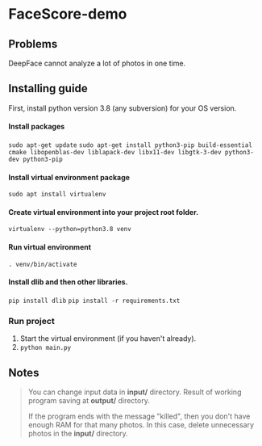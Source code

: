 # FaceScore-demo

## Problems
DeepFace cannot analyze a lot of photos in one time.

## Installing guide
First, install python version 3.8 (any subversion) for your OS version.

#### Install packages
`sudo apt-get update`
`sudo apt-get install python3-pip build-essential cmake libopenblas-dev liblapack-dev libx11-dev libgtk-3-dev python3-dev python3-pip`

#### Install virtual environment package
`sudo apt install virtualenv`

#### Create virtual environment into your project root folder.
`virtualenv --python=python3.8 venv`

#### Run virtual environment
`. venv/bin/activate`

#### Install dlib and then other libraries.
`pip install dlib`
`pip install -r requirements.txt`

### Run project
1. Start the virtual environment (if you haven't already).
2. `python main.py`

## Notes
> You can change input data in **input/** directory.
> Result of working program saving at **output/** directory.
>
> If the program ends with the message "killed", then you don't have enough RAM for that many photos. In this case, delete unnecessary photos in the **input/** directory.